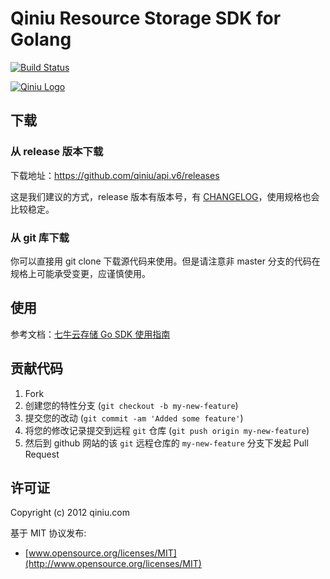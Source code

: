 Qiniu Resource Storage SDK for Golang
===

[![Build Status](https://travis-ci.org/qiniu/api.v6.svg?branch=develop)](https://travis-ci.org/qiniu/api.v6)

[![Qiniu Logo](http://qiniutek.com/images/logo-2.png)](http://qiniu.com/)

## 下载

### 从 release 版本下载

下载地址：https://github.com/qiniu/api.v6/releases

这是我们建议的方式，release 版本有版本号，有 [CHANGELOG](https://github.com/qiniu/api.v6/blob/develop/CHANGELOG.md)，使用规格也会比较稳定。

### 从 git 库下载

你可以直接用 git clone 下载源代码来使用。但是请注意非 master 分支的代码在规格上可能承受变更，应谨慎使用。


## 使用

参考文档：[七牛云存储 Go SDK 使用指南](https://github.com/qiniu/api.v6/tree/develop/docs)

## 贡献代码

1. Fork
2. 创建您的特性分支 (`git checkout -b my-new-feature`)
3. 提交您的改动 (`git commit -am 'Added some feature'`)
4. 将您的修改记录提交到远程 `git` 仓库 (`git push origin my-new-feature`)
5. 然后到 github 网站的该 `git` 远程仓库的 `my-new-feature` 分支下发起 Pull Request

## 许可证

Copyright (c) 2012 qiniu.com

基于 MIT 协议发布:

* [www.opensource.org/licenses/MIT](http://www.opensource.org/licenses/MIT)
